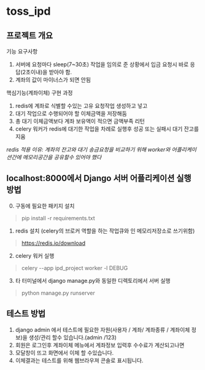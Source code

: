 # toss_ipd
프로젝트 개요
-------------
기능 요구사항
1. 서버에 요청마다 sleep(7~30초) 작업을 임의로 준 상황에서 입금 요청시 바로 응답(2초이내)을 받아야 함.
2. 계좌의 값이 마이너스가 되면 안됨

핵심기능(계좌이체) 구현 과정
1. redis에 계좌로 식별할 수있는 고유 요청작업 생성하고 넣고 
2. 대기 작업으로 수행되어야 할 이체금액을 저장해둠
3. 총 대기 이체금액보다 계좌 보유액이 적으면 금액부족 리턴
4. celery 워커가 redis에 대기한 작업을 차례로 실행후 성공 또는 실패시 대기 잔고를 지움

*redis 적용 이유: 계좌의 잔고와 대기 송금요청을 비교하기 위해 worker와 어플리케이션간에 메모리공간을 공유할수 있어야 했다*


localhost:8000에서 Django 서버 어플리케이션 실행 방법
-------------

0. 구동에 필요한 패키지 설치
> pip install -r requirements.txt

1. redis 설치 (celery의 브로커 역할을 하는 작업큐와 인 메모리저장소로 쓰기위함)
> https://redis.io/download

2. celery 워커 실행
> celery --app  ipd_project worker -l DEBUG

3. 타 터미널에서 django manage.py와 동일한 디렉토리에서 서버 실행
> python manage.py runserver


테스트 방법
-------------
1. django admin 에서 테스트에 필요한 자원(사용자 / 계좌/ 계좌종류 / 계좌이체 정보)을 생성/관리 할수 있습니다.(admin /123) <br>
2. 회원은 로그인후 계좌이체 메뉴에서 계좌정보 입력후 수수료가 계산되고나면 
3. 모달창이 뜨고 화면에서 이체 할 수있습니다.
4. 이체결과는 테스트를 위해 웹브라우져 콘솔로 표시됩니다.

